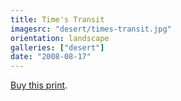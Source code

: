 ```yaml
---
title: Time's Transit
imagesrc: "desert/times-transit.jpg"
orientation: landscape
galleries: ["desert"]
date: "2008-08-17"
---
```


[Buy this print](https://weshargrovephotography.square.site/product/time-s-transit/13).
